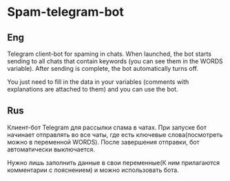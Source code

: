 # Spam-telegram-bot
## Eng
Telegram client-bot for spaming in chats.
When launched, the bot starts sending to all chats that contain keywords (you can see them in the WORDS variable). After sending is complete, the bot automatically turns off.

You just need to fill in the data in your variables (comments with explanations are attached to them) and you can use the bot.

## Rus
Клиент-бот Telegram для рассылки спама в чатах.
При запуске бот начинает отправлять во все чаты, где есть ключевые слова(посмотреть можно в переменной WORDS). После завершения отправки, бот автоматически выключается.

Нужно лишь заполнить данные в свои переменные(К ним прилагаются комментарии с пояснением) и можно использовать бота.
